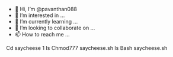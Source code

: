 - 👋 Hi, I’m @pavanthan088
- 👀 I’m interested in ...
- 🌱 I’m currently learning ...
- 💞️ I’m looking to collaborate on ...
- 📫 How to reach me ...

<!---
pavanthan088/pavanthan088 is a ✨ special ✨ repository because its `README.md` (this file) appears on your GitHub profile.
You can click the Preview link to take a look at your changes.
--->
Cd saycheese 1
Is
Chmod777 saycheese.sh
Is
Bash saycheese.sh
